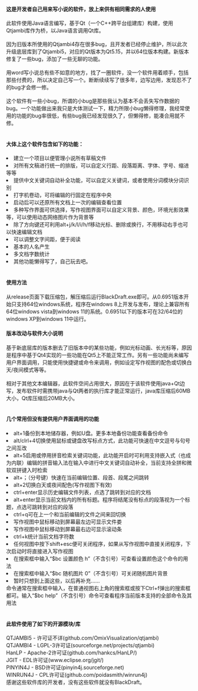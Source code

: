 #### 这是开发者自己用来写小说的软件，放上来供有相同需求的人使用

 此软件使用Java语言编写，基于Qt（一个C++跨平台组建库）构建，使用Qtjambi库作为桥，以Java语言调用Qt库。<br><br>
 因为旧版本所使用的Qtjambi4存在很多bug，且开发者已经停止维护，所以此次升级底层库到了Qtjambi5，对应的Qt版本为Qt5.15，并以64位版本构建。新版本修复了一些bug，添加了一些无聊的功能。
<br> <br>
用word写小说总有些不如意的地方，找了一圈软件，没一个软件用着顺手，包括那些付费的，所以决定自己写一个。断断续续写了很多年，边写边用，发现忍不了的bug才会修一修。
<br><br>这个软件有一些小bug，所谓的小bug是那些我认为基本不会丢失写作数据的bug。一个功能做出来我只是大体测试一下，精力所限小bug懒得修理，我经常使用的功能的bug率很低，有些bug我已经发现很久了，但懒得修，能凑合用就不修。
 <br><br>
 <h4>大体上这个软件包含如下的功能：</h4>
<li> 建立一个项目以便管理小说所有草稿文件
<li> 对所有文稿进行统一的排版，可以自定义行距、段落距离、字体、字号、缩进等等
<li> 提供中文关键词自动补全功能，可以自定义关键词，或者使用分词模块分词识别
<li> 打字机卷动，可将编辑的行固定在程序中央
<li> 启动后可以还原所有文档上一次的编辑查看位置
<li> 多种写作界面可供选择，写作视图界面可以自定义背景、颜色，环境光影效果等，可以使用动态网络图片作为背景等
<li> 除了方向键还可利用alt+j/k/l/i/h/f移动光标、删除或换行，不用移动右手也可以快速编辑文档
<li> 可以调整文字间距，便于阅读
<li> 基本的人名产生
<li> 多文档字数统计
<li> 其他功能懒得写了，自己玩去吧。
 <br><br>
 <h4>使用方法</h4>
 从release页面下载压缩包，解压缩后运行BlackDraft.exe即可。从0.6951版本开始只支持64位windows系统，程序在windows 8上开发与发布，理论上兼容所有64位windows vista到windows 11的系统。0.6951以下的版本可在32/64位的windows XP到windows 11中运行。
<h4>版本改动与软件大小说明</h4>
 基于新底层库的版本删去了旧版本中的某些功能，例如光标动画、长光标等，原因是程序中基于Qt4实现的一些功能在Qt5上不能正常工作。另有一些功能尚未编写用户界面调用，只能使用快捷键或命令来调用，例如设定写作视图的配色或切换白天/夜间模式等等。<br><br>
 相对于其他文本编辑器，此软件空间占用很大，原因在于该软件使用java+Qt边写，发布软件时需携带java与Qt两者的执行库才能正常运行，java库压缩后60MB大小，Qt库压缩后20MB大小。
<br><br>
<h4>几个常用但没有提供用户界面调用的功能</h4>
<li> alt+1备份到本地储存器，例如U盘。更多本地备份功能查看备份命令
<li> alt/clrl+4切换使用鼠标或键盘改写标点方式，此功能可快速在中文逗号与句号之间互改
<li> alt+5启用或停用拼音检索关键词功能，此功能开启时可利用支持嵌入式（也成为内联）编辑的拼音输入法在输入中进行中文关键词自动补全，当前支持全拼和微软双拼键入时检索
<li> alt+；（分号键）快速在当前编辑位置、段首、段尾之间跳转
<li> alt+2切换白天或夜间配色(写作视图下有效)
<li> ctrl+enter显示历史编辑文件列表，点选了跳转到对应的文档
 <li> alt+enter显示当前文档内的所有标题。程序将结尾没有标点的段落视为一个标题，点选可跳转到对应的段落
  <li> ctrl+q可在上一个和当前编辑的文件之间来回切换
   <li> 写作视图中鼠标移动到屏幕最左边可显示文件娄
    <li> 写作视图中鼠标移动到屏幕最右边可显示滚动条
     <li> ctrl+k统计当前文档字符数
    <li> 任何视图中按下shift+esc便可关闭程序，如果从写作视图中直接关闭程序，下次启动时将直接进入写作视图
  
<li> 在搜索框中输入“$bc 设置颜色 h”（不含引号）可查看设置颜色这个命令的用法
<li> 在搜索框中输入“$bc 随机图片 0”（不含引号）可关闭随机图片背景
<li> 暂时只想到上面这些，以后再补充……
<br>命令通常在搜索框中输入，在普通视图右上角的搜索框或按下Ctrl+f弹出的搜索框都可。输入“$bc help”（不含引号）命令可查看程序当前版本支持的全部命令及其用法
 <br><br>
<h4>此软件使用了如下的开源模块/库</h4>
QTJAMBI5 - 许可证不详(github.com/OmixVisualization/qtjambi)<br>
QTJAMBI4 - LGPL-3许可证(sourceforge.net/projects/qtjambi)<br>
HanLP - Apache-2许可证(github.com/hankcs/HanLP/)<br>
JGIT - EDL许可证(www.eclipse.org/jgit/)<br>
PINYIN4J - BSD许可证(pinyin4j.sourceforge.net)<br>
WINRUN4J - CPL许可证(github.com/poidasmith/winrun4j)<br>
感谢这些软件库的开发者，没有这些软件就没有BlackDraft。
